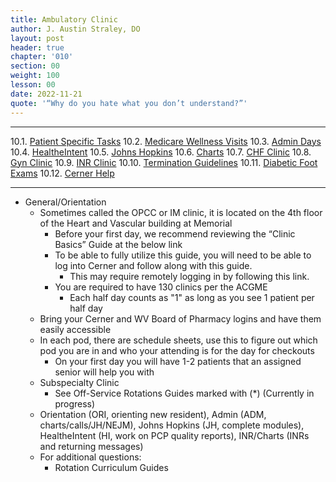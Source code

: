 ```yaml
---
title: Ambulatory Clinic
author: J. Austin Straley, DO
layout: post
header: true
chapter: '010'
section: 00
weight: 100
lesson: 00
date: 2022-11-21
quote: '“Why do you hate what you don’t understand?”'
---
```


<hr>

10.1. [Patient Specific Tasks][1]
10.2. [Medicare Wellness Visits][2]
10.3. [Admin Days][3]
10.4. [HealtheIntent][4]
10.5. [Johns Hopkins][5]
10.6. [Charts][6]
10.7. [CHF Clinic][7]
10.8. [Gyn Clinic][8]
10.9. [INR Clinic][9]
10.10. [Termination Guidelines][10]
10.11. [Diabetic Foot Exams][11]
10.12. [Cerner Help][12]
<hr>

- General/Orientation
	- Sometimes called the OPCC or IM clinic, it is located on the 4th floor of the Heart and Vascular building at Memorial
		- Before your first day, we recommend reviewing the “Clinic Basics” Guide at the below link
		- To be able to fully utilize this guide, you will need to be able to log into Cerner and follow along with this guide.
			- This may require remotely logging in by following this link.
		- You are required to have 130 clinics per the ACGME
			- Each half day counts as "1" as long as you see 1 patient per half day
	- Bring your Cerner and WV Board of Pharmacy logins and have them easily accessible
	- In each pod, there are schedule sheets, use this to figure out which pod you are in and who your attending is for the day for checkouts
		- On your first day you will have 1-2 patients that an assigned senior will help you with
	- Subspecialty Clinic
		- See Off-Service Rotations Guides marked with (*) (Currently in progress)
	- Orientation (ORI, orienting new resident), Admin (ADM, charts/calls/JH/NEJM), Johns Hopkins (JH, complete modules), HealtheIntent (HI, work on PCP quality reports), INR/Charts (INRs and returning messages)
	- For additional questions:
		- Rotation Curriculum Guides 

[1]: /internguidepages/chapter10/1-patient-tasks/
[2]: /internguidepages/chapter10/2-medicare-wellness-visit/
[3]: /internguidepages/chapter10/3-admin-days/
[4]: /internguidepages/chapter10/4-healtheintent/
[5]: /internguidepages/chapter10/5-johnshopkins/
[6]: /internguidepages/chapter10/6-charts/
[7]: /internguidepages/chapter10/7-chf/
[8]: /internguidepages/chapter10/8-gynclinic/
[9]: /internguidepages/chapter10/9-inrclinic/
[10]: /internguidepages/chapter10/10-terminationguidelines/
[11]: /internguidepages/chapter10/11-diabetic-foot-exam/
[12]: /internguidepages/chapter10/12-cerner-help/

